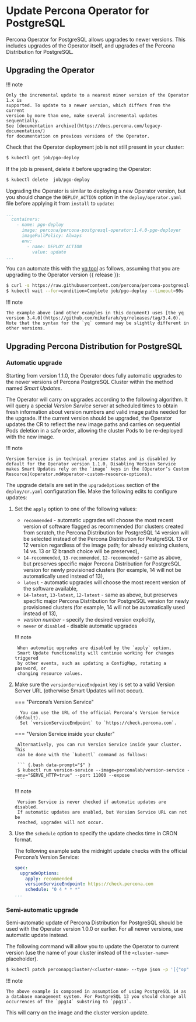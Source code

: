 # Update Percona Operator for PostgreSQL

Percona Operator for PostgreSQL allows upgrades to newer versions.
This includes upgrades of the Operator itself, and upgrades of the Percona
Distribution for PostgreSQL.

## Upgrading the Operator

!!! note

    Only the incremental update to a nearest minor version of the Operator 1.x is
    supported. To update to a newer version, which differs from the current
    version by more than one, make several incremental updates sequentially.
    See [documentation archive](https://docs.percona.com/legacy-documentation/)
    for documentation on previous versions of the Operator.

Check that the Operator deployment job is not still present in your cluster:

``` {.bash data-prompt="$" }
$ kubectl get job/pgo-deploy
```

If the job is present, delete it before upgrading the Operator:

``` {.bash data-prompt="$" }
$ kubectl delete  job/pgo-deploy
```

Upgrading the Operator is similar to deploying a new Operator version, but you
should change the `DEPLOY_ACTION` option in the `deploy/operator.yaml` file
before applying it from `install` to `update`:

```yaml hl_lines="7 8"
...
  containers:
    - name: pgo-deploy
      image: percona/percona-postgresql-operator:1.4.0-pgo-deployer
      imagePullPolicy: Always
      env:
        - name: DEPLOY_ACTION
          value: update
...
```

You can automate this with the [yq tool](https://github.com/mikefarah/yq/#install) as
follows, assuming that you are upgrading to the Operator version {{ release }}:

``` {.bash data-prompt="$" }
$ curl -s https://raw.githubusercontent.com/percona/percona-postgresql-operator/v{{ release }}/deploy/operator.yaml | yq w --doc 4 - "spec.template.spec.containers[0].env[0].value" "update" | kubectl apply -f -
$ kubectl wait --for=condition=Complete job/pgo-deploy --timeout=90s
```

!!! note

    The example above (and other examples in this document) uses [the yq version 3.4.0](https://github.com/mikefarah/yq/releases/tag/3.4.0). Note that the syntax for the `yq` command may be slightly different in other versions.

## Upgrading Percona Distribution for PostgreSQL

### Automatic upgrade

Starting from version 1.1.0, the Operator does fully automatic upgrades to
the newer versions of Percona PostgreSQL Cluster within the method named *Smart
Updates*.

The Operator will carry on upgrades according to the following algorithm.
It will query a special *Version Service* server at scheduled times to obtain
fresh information about version numbers and valid image paths needed for the
upgrade. If the current version should be upgraded, the Operator updates the CR
to reflect the new image paths and carries on sequential Pods deletion in a safe
order, allowing the cluster Pods to be re-deployed with the new image.

!!! note

    Version Service is in technical preview status and is disabled by
    default for the Operator version 1.1.0. Disabling Version Service
    makes Smart Updates rely on the `image` keys in the [Operator’s Custom Resource](operator.md#operator-custom-resource-options).

The upgrade details are set in the `upgradeOptions` section of the
`deploy/cr.yaml` configuration file. Make the following edits to configure
updates:

1. Set the `apply` option to one of the following values:

    * `recommended` - automatic upgrades will choose the most recent version
        of software flagged as recommended (for clusters created from scratch,
        the Percona Distribution for PostgreSQL 14 version will be selected
        instead of the Percona Distribution for PostgreSQL 13 or 12 version
        regardless of the image path; for already existing clusters, 14 vs. 13 or
        12 branch choice will be preserved),
    * `14-recommended`, `13-recommended`, `12-recommended` - same as above,
        but preserves specific major Percona Distribution for PostgreSQL version
        for newly provisioned clusters (for example, 14 will not be automatically
        used instead of 13),
    * `latest` - automatic upgrades will choose the most recent version of
        the software available,
    * `14-latest`, `13-latest`, `12-latest` - same as above, but preserves
        specific major Percona Distribution for PostgreSQL version for newly
        provisioned clusters (for example, 14 will not be automatically
        used instead of 13),
    * *version number* - specify the desired version explicitly,
    * `never` or `disabled` - disable automatic upgrades

    !!! note

        When automatic upgrades are disabled by the `apply` option,
        Smart Update functionality will continue working for changes triggered
        by other events, such as updating a ConfigMap, rotating a password, or
        changing resource values.

2. Make sure the `versionServiceEndpoint` key is set to a valid Version
    Server URL (otherwise Smart Updates will not occur).

    === "Percona’s Version Service"
         
         You can use the URL of the official Percona’s Version Service (default).
         Set `versionServiceEndpoint` to `https://check.percona.com`.

    === "Version Service inside your cluster"
        
        Alternatively, you can run Version Service inside your cluster. This
        can be done with the `kubectl` command as follows:

        ``` {.bash data-prompt="$" }
        $ kubectl run version-service --image=perconalab/version-service --env="SERVE_HTTP=true" --port 11000 --expose
        ```

    !!! note

        Version Service is never checked if automatic updates are disabled.
        If automatic updates are enabled, but Version Service URL can not be
        reached, upgrades will not occur.

3. Use the `schedule` option to specify the update checks time in CRON format.

    The following example sets the midnight update checks with the official
    Percona’s Version Service:

    ```yaml
    spec:
      upgradeOptions:
        apply: recommended
        versionServiceEndpoint: https://check.percona.com
        schedule: "0 4 * * *"
    ...
    ```

### Semi-automatic upgrade

Semi-automatic update of Percona Distribution for PostgreSQL should be used with the Operator
version 1.0.0 or earlier. For all newer versions, use automatic update
instead.

The following command will allow you to update the Operator to current version
(use the name of your cluster instead of the `<cluster-name>` placeholder).

``` {.bash data-prompt="$" }
$ kubectl patch perconapgcluster/<cluster-name> --type json -p '[{"op": "replace", "path": "/spec/backup/backrestRepoImage", "value": "percona/percona-postgresql-operator:{{ release }}-ppg14-pgbackrest-repo"},{"op":"replace","path":"/spec/backup/image","value":"percona/percona-postgresql-operator:{{ release }}-ppg14-pgbackrest"},{"op":"replace","path":"/spec/pgBadger/image","value":"percona/percona-postgresql-operator:{{ release }}-ppg14-pgbadger"},{"op":"replace","path":"/spec/pgBouncer/image","value":"percona/percona-postgresql-operator:{{ release }}-ppg14-pgbouncer"},{"op":"replace","path":"/spec/pgPrimary/image","value":"percona/percona-postgresql-operator:{{ release }}-ppg14-postgres-ha"},{"op":"replace","path":"/spec/userLabels/pgo-version","value":"v{{ release }}"},{"op":"replace","path":"/metadata/labels/pgo-version","value":"v{{ release }}"}]'
```

!!! note

    The above example is composed in assumption of using PostgreSQL 14 as
    a database management system. For PostgreSQL 13 you should change all
    occurrences of the `ppg14` substring to `ppg13`.

This will carry on the image and the cluster version update.
